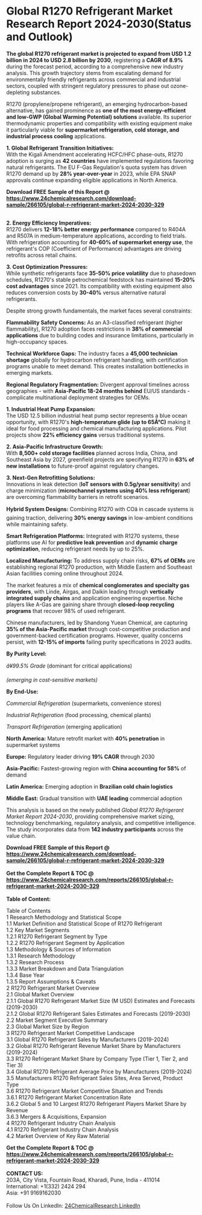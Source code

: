 <h1>Global R1270 Refrigerant Market Research Report 2024-2030(Status and Outlook)</h1><p><strong>The global R1270 refrigerant market is projected to expand from USD 1.2 billion in 2024 to USD 2.8 billion by 2030</strong>, registering a <strong>CAGR of 8.9%</strong> during the forecast period, according to a comprehensive new industry analysis. This growth trajectory stems from escalating demand for environmentally friendly refrigerants across commercial and industrial sectors, coupled with stringent regulatory pressures to phase out ozone-depleting substances.</p><p>R1270 (propylene/propene refrigerant), an emerging hydrocarbon-based alternative, has gained prominence as <strong>one of the most energy-efficient and low-GWP (Global Warming Potential) solutions</strong> available. Its superior thermodynamic properties and compatibility with existing equipment make it particularly viable for <strong>supermarket refrigeration, cold storage, and industrial process cooling</strong> applications.</p><p><strong>1. Global Refrigerant Transition Initiatives:</strong><br>
With the Kigali Amendment accelerating HCFC/HFC phase-outs, R1270 adoption is surging as <strong>42 countries</strong> have implemented regulations favoring natural refrigerants. The EU F-Gas Regulation's quota system has driven R1270 demand up by <strong>28% year-over-year</strong> in 2023, while EPA SNAP approvals continue expanding eligible applications in North America.</p><div><b>Download FREE Sample of this Report @ 
            <a href="https://www.24chemicalresearch.com/download-sample/266105/global-r-refrigerant-market-2024-2030-329">
            https://www.24chemicalresearch.com/download-sample/266105/global-r-refrigerant-market-2024-2030-329</a></b></div><br><p><strong>2. Energy Efficiency Imperatives:</strong><br>
R1270 delivers <strong>12-18% better energy performance</strong> compared to R404A and R507A in medium-temperature applications, according to field trials. With refrigeration accounting for <strong>40-60% of supermarket energy use</strong>, the refrigerant's COP (Coefficient of Performance) advantages are driving retrofits across retail chains.</p><p><strong>3. Cost Optimization Pressures:</strong><br>
While synthetic refrigerants face <strong>35-50% price volatility</strong> due to phasedown schedules, R1270's stable petrochemical feedstock has maintained <strong>15-20% cost advantages</strong> since 2021. Its compatibility with existing equipment also reduces conversion costs by <strong>30-40%</strong> versus alternative natural refrigerants.</p><p>Despite strong growth fundamentals, the market faces several constraints:</p><p><strong>Flammability Safety Concerns:</strong> As an A3-classified refrigerant (higher flammability), R1270 adoption faces restrictions in <strong>38% of commercial applications</strong> due to building codes and insurance limitations, particularly in high-occupancy spaces.</p><p><strong>Technical Workforce Gaps:</strong> The industry faces a <strong>45,000 technician shortage</strong> globally for hydrocarbon refrigerant handling, with certification programs unable to meet demand. This creates installation bottlenecks in emerging markets.</p><p><strong>Regional Regulatory Fragmentation:</strong> Divergent approval timelines across geographies - with <strong>Asia-Pacific 18-24 months behind</strong> EU/US standards - complicate multinational deployment strategies for OEMs.</p><p><strong>1. Industrial Heat Pump Expansion:</strong><br>
The USD 12.5 billion industrial heat pump sector represents a blue ocean opportunity, with R1270's <strong>high-temperature glide (up to 65Â°C)</strong> making it ideal for food processing and chemical manufacturing applications. Pilot projects show <strong>22% efficiency gains</strong> versus traditional systems.</p><p><strong>2. Asia-Pacific Infrastructure Growth:</strong><br>
With <strong>8,500+ cold storage facilities</strong> planned across India, China, and Southeast Asia by 2027, greenfield projects are specifying R1270 in <strong>63% of new installations</strong> to future-proof against regulatory changes.</p><p><strong>3. Next-Gen Retrofitting Solutions:</strong><br>
Innovations in leak detection (<strong>IoT sensors with 0.5g/year sensitivity</strong>) and charge minimization (<strong>microchannel systems using 40% less refrigerant</strong>) are overcoming flammability barriers in retrofit scenarios.</p><p><strong>Hybrid System Designs:</strong> Combining R1270 with COâ in cascade systems is gaining traction, delivering <strong>30% energy savings</strong> in low-ambient conditions while maintaining safety.</p><p><strong>Smart Refrigeration Platforms:</strong> Integrated with R1270 systems, these platforms use AI for <strong>predictive leak prevention</strong> and <strong>dynamic charge optimization</strong>, reducing refrigerant needs by up to 25%.</p><p><strong>Localized Manufacturing:</strong> To address supply chain risks, <strong>67% of OEMs</strong> are establishing regional R1270 production, with Middle Eastern and Southeast Asian facilities coming online throughout 2024.</p><p>The market features a mix of <strong>chemical conglomerates and specialty gas providers</strong>, with Linde, Airgas, and Daikin leading through <strong>vertically integrated supply chains</strong> and application engineering expertise. Niche players like A-Gas are gaining share through <strong>closed-loop recycling programs</strong> that recover 98% of used refrigerant.</p><p>Chinese manufacturers, led by Shandong Yuean Chemical, are capturing <strong>35% of the Asia-Pacific market</strong> through cost-competitive production and government-backed certification programs. However, quality concerns persist, with <strong>12-15% of imports</strong> failing purity specifications in 2023 audits.</p><p><strong>By Purity Level:</strong></p><p><em>â¥99.5% Grade</em> (dominant for critical applications)</p><p><em> (emerging in cost-sensitive markets)</em></p><p><strong>By End-Use:</strong></p><p><em>Commercial Refrigeration</em> (supermarkets, convenience stores)</p><p><em>Industrial Refrigeration</em> (food processing, chemical plants)</p><p><em>Transport Refrigeration</em> (emerging application)</p><p><strong>North America:</strong> Mature retrofit market with <strong>40% penetration</strong> in supermarket systems</p><p><strong>Europe:</strong> Regulatory leader driving <strong>19% CAGR</strong> through 2030</p><p><strong>Asia-Pacific:</strong> Fastest-growing region with <strong>China accounting for 58%</strong> of demand</p><p><strong>Latin America:</strong> Emerging adoption in <strong>Brazilian cold chain logistics</strong></p><p><strong>Middle East:</strong> Gradual transition with <strong>UAE leading</strong> commercial adoption</p><p>This analysis is based on the newly published <em>Global R1270 Refrigerant Market Report 2024-2030</em>, providing comprehensive market sizing, technology benchmarking, regulatory analysis, and competitive intelligence. The study incorporates data from <strong>142 industry participants</strong> across the value chain.</p><div><b>Download FREE Sample of this Report @ 
            <a href="https://www.24chemicalresearch.com/download-sample/266105/global-r-refrigerant-market-2024-2030-329">
            https://www.24chemicalresearch.com/download-sample/266105/global-r-refrigerant-market-2024-2030-329</a></b></div><br><div><b>Get the Complete Report & TOC @ 
            <a href="https://www.24chemicalresearch.com/reports/266105/global-r-refrigerant-market-2024-2030-329">
            https://www.24chemicalresearch.com/reports/266105/global-r-refrigerant-market-2024-2030-329</a></b></div><br>
            <b>Table of Content:</b><p>Table of Contents<br />
1 Research Methodology and Statistical Scope<br />
1.1 Market Definition and Statistical Scope of R1270 Refrigerant<br />
1.2 Key Market Segments<br />
1.2.1 R1270 Refrigerant Segment by Type<br />
1.2.2 R1270 Refrigerant Segment by Application<br />
1.3 Methodology & Sources of Information<br />
1.3.1 Research Methodology<br />
1.3.2 Research Process<br />
1.3.3 Market Breakdown and Data Triangulation<br />
1.3.4 Base Year<br />
1.3.5 Report Assumptions & Caveats<br />
2 R1270 Refrigerant Market Overview<br />
2.1 Global Market Overview<br />
2.1.1 Global R1270 Refrigerant Market Size (M USD) Estimates and Forecasts (2019-2030)<br />
2.1.2 Global R1270 Refrigerant Sales Estimates and Forecasts (2019-2030)<br />
2.2 Market Segment Executive Summary<br />
2.3 Global Market Size by Region<br />
3 R1270 Refrigerant Market Competitive Landscape<br />
3.1 Global R1270 Refrigerant Sales by Manufacturers (2019-2024)<br />
3.2 Global R1270 Refrigerant Revenue Market Share by Manufacturers (2019-2024)<br />
3.3 R1270 Refrigerant Market Share by Company Type (Tier 1, Tier 2, and Tier 3)<br />
3.4 Global R1270 Refrigerant Average Price by Manufacturers (2019-2024)<br />
3.5 Manufacturers R1270 Refrigerant Sales Sites, Area Served, Product Type<br />
3.6 R1270 Refrigerant Market Competitive Situation and Trends<br />
3.6.1 R1270 Refrigerant Market Concentration Rate<br />
3.6.2 Global 5 and 10 Largest R1270 Refrigerant Players Market Share by Revenue<br />
3.6.3 Mergers & Acquisitions, Expansion<br />
4 R1270 Refrigerant Industry Chain Analysis<br />
4.1 R1270 Refrigerant Industry Chain Analysis<br />
4.2 Market Overview of Key Raw Material</p><div><b>Get the Complete Report & TOC @ 
            <a href="https://www.24chemicalresearch.com/reports/266105/global-r-refrigerant-market-2024-2030-329">
            https://www.24chemicalresearch.com/reports/266105/global-r-refrigerant-market-2024-2030-329</a></b></div><br><b>CONTACT US:</b><br>
            203A, City Vista, Fountain Road, Kharadi, Pune, India - 411014<br>
            International: +1(332) 2424 294<br>
            Asia: +91 9169162030 <br><br>
            Follow Us On LinkedIn: <a href="https://www.linkedin.com/company/24chemicalresearch/">24ChemicalResearch LinkedIn</a>